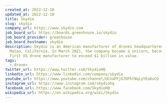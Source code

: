 ```yaml
---
created_at: 2022-12-10
updated_at: 2022-12-10
title: Skydio
slug: skydio
company_url: https://www.skydio.com
job_board_url: https://boards.greenhouse.io/skydio
job_board_provider: greenhouse
job_board_hostname: skydio
description: Skydio is an American manufacturer of drones headquartered in San
  Mateo, California. In March 2021, the company became a unicorn, becoming the
  first US drone manufacturer to exceed $1 billion in value.
tags:
  - drones
twitter_url: https://www.twitter.com/SkydioHQ
linkedin_url: https://www.linkedin.com/company/skydio
youtube_url: https://www.youtube.com/channel/UCnaPFjG7OPhtNqiyYEaOuCQ
instagram_url: https://www.instagram.com/skydiohq
facebook_url: https://www.facebook.com/SkydioHQ
wikipedia_url: https://en.wikipedia.org/wiki/Skydio
---
```

